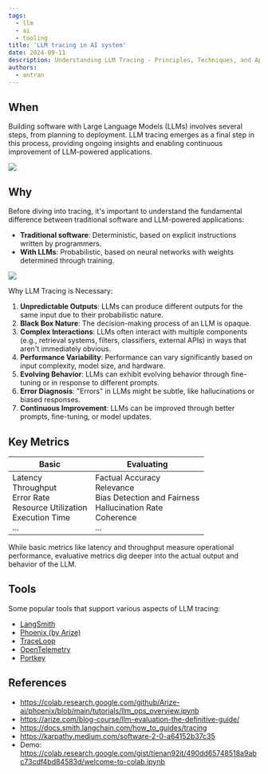 ```yaml
---
tags:
  - llm
  - ai
  - tooling
title: 'LLM tracing in AI system'
date: 2024-09-11
description: Understanding LLM Tracing - Principles, Techniques, and Applications in building LLM-powered AI systems.
authors:
  - antran
---
```


## When

Building software with Large Language Models (LLMs) involves several steps, from planning to deployment. LLM tracing emerges as a final step in this process, providing ongoing insights and enabling continuous improvement of LLM-powered applications.

![](assets/llm-tracing-build-steps.webp)

## Why

Before diving into tracing, it's important to understand the fundamental difference between traditional software and LLM-powered applications:

- **Traditional software**: Deterministic, based on explicit instructions written by programmers.
- **With LLMs**: Probabilistic, based on neural networks with weights determined through training.

![](assets/llm-tracing-architecture.webp)

Why LLM Tracing is Necessary:

1. **Unpredictable Outputs**: LLMs can produce different outputs for the same input due to their probabilistic nature.
2. **Black Box Nature**: The decision-making process of an LLM is opaque.
3. **Complex Interactions**: LLMs often interact with multiple components (e.g., retrieval systems, filters, classifiers, external APIs) in ways that aren't immediately obvious.
4. **Performance Variability**: Performance can vary significantly based on input complexity, model size, and hardware.
5. **Evolving Behavior**: LLMs can exhibit evolving behavior through fine-tuning or in response to different prompts.
6. **Error Diagnosis**: "Errors" in LLMs might be subtle, like hallucinations or biased responses.
7. **Continuous Improvement**: LLMs can be improved through better prompts, fine-tuning, or model updates.

## Key Metrics

| **Basic**                                                                            | **Evaluating**                                                                                         |
| ------------------------------------------------------------------------------------ | ------------------------------------------------------------------------------------------------------ |
| Latency<br>Throughput<br>Error Rate<br>Resource Utilization<br>Execution Time<br>... | Factual Accuracy<br>Relevance<br>Bias Detection and Fairness<br>Hallucination Rate<br>Coherence<br>... |

While basic metrics like latency and throughput measure operational performance, evaluative metrics dig deeper into the actual output and behavior of the LLM.

## Tools

Some popular tools that support various aspects of LLM tracing:

- [LangSmith](https://docs.smith.langchain.com/)
- [Phoenix (by Arize)](https://arize.com/)
- [TraceLoop](https://arize.com/)
- [OpenTelemetry](https://opentelemetry.io/blog/2024/llm-observability/)
- [Portkey](https://portkey.ai/)

## References

- https://colab.research.google.com/github/Arize-ai/phoenix/blob/main/tutorials/llm_ops_overview.ipynb
- https://arize.com/blog-course/llm-evaluation-the-definitive-guide/
- https://docs.smith.langchain.com/how_to_guides/tracing
- https://karpathy.medium.com/software-2-0-a64152b37c35
- Demo: https://colab.research.google.com/gist/tienan92it/490dd65748518a9abc73cdf4bd84583d/welcome-to-colab.ipynb
